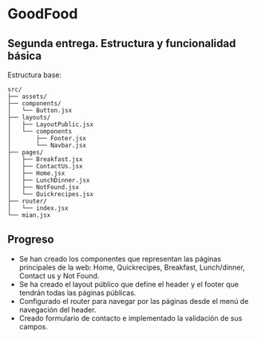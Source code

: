 # GoodFood

## Segunda entrega. Estructura y funcionalidad básica
Estructura base:
```plaintext
src/
├── assets/
├── components/
│   └── Button.jsx
├── layouts/
│   ├── LayoutPublic.jsx
│   └── components
│       ├── Footer.jsx
│       └── Navbar.jsx
├── pages/
│   ├── Breakfast.jsx
│   ├── ContactUs.jsx
│   ├── Home.jsx
│   ├── LunchDinner.jsx
│   ├── NotFound.jsx
│   └── Quickrecipes.jsx
├── router/
│   └── index.jsx
└── mian.jsx
```

## Progreso
- Se han creado los componentes que representan las páginas principales de la web: Home, Quickrecipes, Breakfast, Lunch/dinner, Contact us y Not Found.
- Se ha creado el layout público que define el header y el footer que tendrán todas las páginas públicas.
- Configurado el router para navegar por las páginas desde el menú de navegación del header.
- Creado formulario de contacto e implementado la validación de sus campos.

